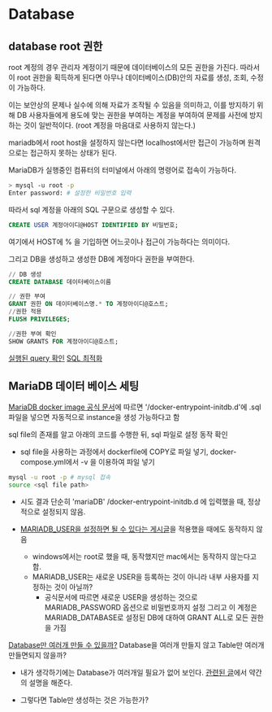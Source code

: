# Database

## database root 권한

root 계정의 경우 관리자 계정이기 때문에 데이터베이스의 모든 권한을 가진다. 따라서 이 root 권한을 획득하게 된다면 아무나 데이터베이스(DB)안의 자료를 생성, 조회, 수정이 가능하다.

이는 보안상의 문제나 실수에 의해 자료가 조작될 수 있음을 의미하고, 이를 방지하기 위해 DB 사용자들에게 용도에 맞는 권한을 부여하는 계정을 부여하여 문제를 사전에 방지하는 것이 일반적이다. (root 계정을 마음대로 사용하지 않는다.)

mariadb에서 root host을 설정하지 않는다면 localhost에서만 접근이 가능하며 원격으로는 접근하지 못하는 상태가 된다.

MariaDB가 실행중인 컴퓨터의 터미널에서 아래의 명령어로 접속이 가능하다.

``` bash
> mysql -u root -p
Enter password: # 설정한 비밀번호 입력
```

따라서 sql 계정을 아래의 SQL 구문으로 생성할 수 있다.

``` sql
CREATE USER 계정아이디@HOST IDENTIFIED BY 비밀번호;
```

여기에서 HOST에 % 을 기입하면 어느곳이나 접근이 가능하다는 의미이다.

그리고 DB을 생성하고 생성한 DB에 계정마다 권한을 부여한다.

```sql
// DB 생성
CREATE DATABASE 데이터베이스이름

// 권한 부여
GRANT 권한 ON 데이터베이스명.* TO 계정아이디@호스트;
//권한 적용
FLUSH PRIVILEGES;

//권한 부여 확인
SHOW GRANTS FOR 계정아이디@호스트;
```

[실행된 query 확인](https://wildeveloperetrain.tistory.com/229)
[SQL 최적화](https://wildeveloperetrain.tistory.com/203)

## MariaDB 데이터 베이스 세팅

[MariaDB docker image 공식 문서](https://hub.docker.com/_/mariadb)에 따르면 '/docker-entrypoint-initdb.d'에 .sql 파일을 넣으면 자동적으로 instance을 생성 가능하다고 함

sql file의 존재를 알고 아래의 코드를 수행한 뒤, sql 파일로 설정 동작 확인

- sql file을 사용하는 과정에서 dockerfile에 COPY로 파일 넣기, docker-compose.yml에서 -v 을 이용하여 파일 넣기

``` bash
mysql -u root -p # mysql 접속
source <sql file path>
```

- 시도 결과 단순히 'mariaDB' /docker-entrypoint-initdb.d 에 입력했을 때, 정상적으로 설정되지 않음.

- [MARIADB_USER을 설정하면 될 수 있다는 게시글](https://stackoverflow.com/questions/62922399/을docker-compose-mariadb-docker-entrypoint-initdb-d-sql-is-not-executed)을 적용했을 때에도 동작하지 않음
  - windows에서는 root로 했을 때, 동작했지만 mac에서는 동작하지 않는다고 함.
  - MARIADB_USER는 새로운 USER을 등록하는 것이 아니라 내부 사용자를 지정하는 것이 아닐까?
    - 공식문서에 따르면 새로운 USER을 생성하는 것으로 MARIADB_PASSWORD 옵션으로 비밀번호까지 설정 그리고 이 계정은 MARIADB_DATABASE로 설정된 DB에 대하여 GRANT ALL로 모든 권한을 가짐

[Database만 여러개 만들 수 있을까?](https://stackoverflow.com/questions/50173296/multiple-mariadb-databases-in-docker)
Database을 여러개 만들지 않고 Table만 여러개 만들면되지 않을까?
- 내가 생각하기에는 Database가 여러개일 필요가 없어 보인다. [관련된 글](https://okky.kr/questions/844821)에서 약간의 설명을 해준다.

- 그렇다면 Table만 생성하는 것은 가능한가?